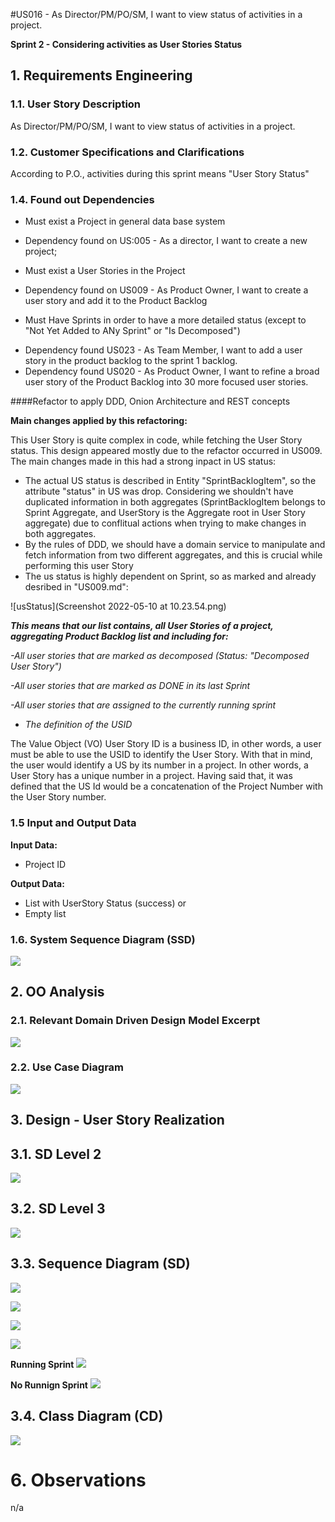 #US016 - As Director/PM/PO/SM, I want to view status of activities in a project.

**Sprint 2 - Considering activities as User Stories Status**

## 1. Requirements Engineering

### 1.1. User Story Description

As Director/PM/PO/SM, I want to view status of activities in a project.
### 1.2. Customer Specifications and Clarifications

According to P.O., activities during this sprint means "User Story Status"

### 1.4. Found out Dependencies
- Must exist a Project in general data base system
* Dependency found on US:005 - As a director, I want to create a new project;

- Must exist a User Stories in  the Project
* Dependency found on US009 - As Product Owner, I want to create a user story and add it to the Product Backlog

- Must Have Sprints in order to have a more detailed status (except to "Not Yet Added to ANy Sprint" or "Is Decomposed")
* Dependency found US023 - As Team Member, I want to add a user story in the product backlog to the sprint 1 backlog.
* Dependency found US020 - As Product Owner, I want to refine a broad user story of the Product Backlog into
  30 more focused user stories.

####Refactor to apply DDD, Onion Architecture and REST concepts

**Main changes applied by this refactoring:**


This User Story is quite complex in code, while fetching the User Story status. This design appeared mostly 
due to the refactor occurred in US009. The main changes made in this had a strong inpact in
US status:
- The actual US status is described in Entity "SprintBacklogItem", so the attribute "status" in US was drop. Considering
we shouldn't have duplicated information in both aggregates (SprintBacklogItem belongs to Sprint Aggregate, and UserStory is the Aggregate 
root in User Story aggregate) due to conflitual actions when trying to make changes in both aggregates.
- By the rules of DDD, we should have a domain service to manipulate and fetch information from two different aggregates,
and this is crucial while performing this user Story
- The us status is highly dependent on Sprint, so as marked and already desribed in "US009.md":

![usStatus](Screenshot 2022-05-10 at 10.23.54.png)

_**This means that our list contains, all User Stories of a project, aggregating Product Backlog list and including for:**_

  _-All user stories that are marked as decomposed (Status: "Decomposed User Story")_

  _-All user stories that are marked as DONE in its last Sprint_

  _-All user stories that are assigned to the currently running sprint_


* _The definition of the USID_

The Value Object (VO) User Story ID is a business ID, in other words, a user must be able to use the USID to
identify the User Story. With that in mind, the user would identify a US by its number in a project.
In other words, a User Story has a unique number in a project.
Having said that, it was defined that the US Id would be a concatenation of the Project Number with the User Story number.


### 1.5 Input and Output Data

**Input Data:**

* Project ID
   


**Output Data:**

* List with UserStory Status (success)
or
* Empty list

### 1.6. System Sequence Diagram (SSD)

![](ProcessView/US016a_level1.png)



## 2. OO Analysis

### 2.1. Relevant Domain Driven Design Model Excerpt

![](US016b_dddExtract.png)

### 2.2. Use Case Diagram

![](US016a_UseCase.png)

## 3. Design - User Story Realization

## 3.1. SD Level 2

![](ProcessView/US016a_level2.png)

## 3.2. SD Level 3

![](ProcessView/US016a_level3.png)

## 3.3. Sequence Diagram (SD)

![](ProcessView/Level4/US016a_SD.png)

![](ProcessView/Level4/FindAllUSByProjectID_jpa.png)

![](ProcessView/Level4/FindRunningSprintByProjectID_jpa.png)

![](ProcessView/Level4/FindAllSprintsByProjectID_jpa.png)

**Running Sprint**
![](ProcessView/Level4/US016a_getAllUserStoriesInfo_SD.png)


**No Runnign Sprint**
![](ProcessView/Level4/US016a_getAllUserStoriesInfoWithNoRunningSprint_SD.png)


## 3.4. Class Diagram (CD)

![](CD_US16a.png)
# 6. Observations

n/a



